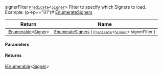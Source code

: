  signerFilter  [`Predicate`](https://docs.microsoft.com/en-us/dotnet/api/System.Predicate-1)\<[`Signer`](./../../Signer.md)>    Filter to specify which Signers to load. Example: (p=>p=="01")# [EnumerateSigners](./SigComp11DutchLoader-100663950.md)



| Return | Name | 
| --- | --- | 
| <sub>[IEnumerable](https://docs.microsoft.com/en-us/dotnet/api/System.Collections.Generic.IEnumerable-1)\<[Signer](./../../Signer.md)></sub>| <sub>[EnumerateSigners](./SigComp11DutchLoader-100663950.md) ( [`Predicate`](https://docs.microsoft.com/en-us/dotnet/api/System.Predicate-1)\<[`Signer`](./../../Signer.md)> signerFilter )</sub>| <br>


#### Parameters

#### Returns
[IEnumerable](https://docs.microsoft.com/en-us/dotnet/api/System.Collections.Generic.IEnumerable-1)\<[Signer](./../../Signer.md)>